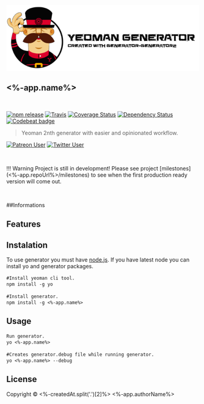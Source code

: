 <img style="float: center;" src="media/header.png">

## <%-app.name%>

<br>

[![npm release][npm]][npm-url]
[![Travis][travis]][travis-url]
[![Coverage Status][coverage]][coverage-url]
[![Dependency Status][dep]][dep-url]
[![Codebeat badge][codestyle]][codestyle-url]

[npm]: https://img.shields.io/npm/v/<%-app.name%>.svg
[npm-url]: https://www.npmjs.com/package/<%-app.name%>
[travis]: https://img.shields.io/travis/<%-app.githubUser%>/<%-app.name%>.svg
[travis-url]: https://travis-ci.org/<%-app.githubUser%>/<%-app.name%>
[coverage]: https://img.shields.io/codacy/coverage/<TOKEN>.svg
[coverage-url]: https://www.codacy.com/app/<%-app.githubUser%>/<%-app.name%>
[codestyle]: https://img.shields.io/codacy/grade/<TOKEN>.svg
[codestyle-url]: https://www.codacy.com/app/<%-app.githubUser%>/<%-app.name%>
[dep]: https://www.versioneye.com/user/projects/<TOKEN>/badge.svg?style=flat-square
[dep-url]: https://www.versioneye.com/user/projects/<TOKEN>
[support]: https://img.shields.io/badge/patreon-<%-app.patreonUser%>-green.svg?style=social
[support-url]: https://patreon.com/<%-app.patreonUser%>/
[twitter]: https://img.shields.io/twitter/follow/<%-app.twitterUser%>.svg?style=social&label=follow
[twitter-url]: https://twitter.com/intent/follow?screen_name=<%-app.twitterUser%>

> Yeoman 2nth generator with easier and opinionated workflow.

[![Patreon User][support]][support-url]
[![Twitter User][twitter]][twitter-url]

<br>

!!! Warning
    Project is still in development!
    Please see project [milestones](<%-app.repoUrl%>/milestones)
    to see when the first production ready version will come out. 
    
<br>

##Informations

<!-- Todo: add informations -->

## Features

<!--- Todo: add features list -->
 
## Instalation
To use generator you must have [node.js](https://nodejs.org). If you have latest node
you can install yo and generator packages.

```
#Install yeoman cli tool.
npm install -g yo

#Install generator.
npm install -g <%-app.name%>
```

## Usage


```
Run generator.
yo <%-app.name%> 

#Creates generator.debug file while running generator.
yo <%-app.name%> --debug
```

## License
Copyright © <%-createdAt.split('.')[2]%> <%-app.authorName%>

